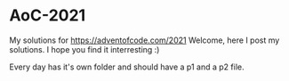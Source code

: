 # AoC-2021
My solutions for https://adventofcode.com/2021
Welcome, here I post my solutions. I hope you find it interresting :)

Every day has it's own folder and should have a p1 and a p2 file. 
